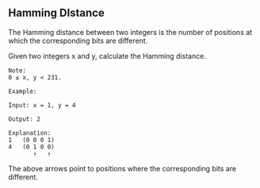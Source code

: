 ## Hamming DIstance

The Hamming distance between two integers is the number of positions at which the corresponding bits are different.

Given two integers x and y, calculate the Hamming distance.
```
Note:
0 ≤ x, y < 231.

Example:

Input: x = 1, y = 4

Output: 2

Explanation:
1   (0 0 0 1)
4   (0 1 0 0)
       ↑   ↑
```
The above arrows point to positions where the corresponding bits are different.